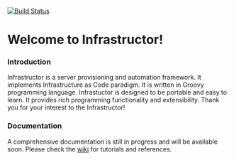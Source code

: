 [![Build Status](https://travis-ci.org/infrastructor/infrastructor.svg?branch=master)](https://travis-ci.org/infrastructor/infrastructor)

# Welcome to Infrastructor!
### Introduction
Infrastructor is a server provisioning and automation framework. It implements Infrastructure as Code paradigm. It is written in Groovy programming language. Infrastuctor is designed to be portable and easy to learn. It provides rich programming functionality and extensibility. Thank you for your interest to the Infrastructor! 
### Documentation
A comprehensive documentation is still in progress and will be available soon.
Please check the [wiki](https://github.com/infrastructor/infrastructor/wiki) for tutorials and references.

